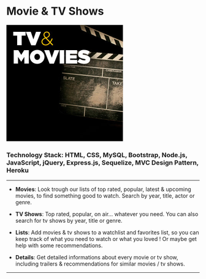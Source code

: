 # Movie & TV Shows

![Movie & TV Shows App](public/images/cover.jpeg)

### Technology Stack: HTML, CSS, MySQL, Bootstrap, Node.js, JavaScript, jQuery, Express.js, Sequelize, MVC Design Pattern, Heroku

---

- **Movies**: Look trough our lists of top rated, popular, latest & upcoming movies, to find something good to watch. Search by year, title, actor or genre.

- **TV Shows**: Top rated, popular, on air... whatever you need. You can also search for tv shows by year, title or genre.

- **Lists**: Add movies & tv shows to a watchlist and favorites list, so you can keep track of what you need to watch or what you loved ! Or maybe get help with some recommendations.

- **Details**: Get detailed informations about every movie or tv show, including trailers & recommendations for similar movies / tv shows.

---

